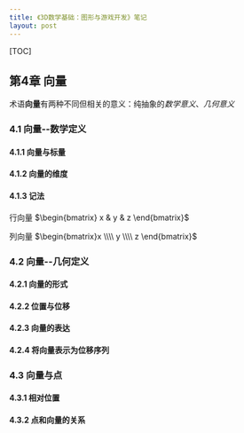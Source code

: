```yaml
---
title: 《3D数学基础：图形与游戏开发》笔记
layout: post
---
```


[TOC]


## 第4章 向量

术语**向量**有两种不同但相关的意义：纯抽象的*数学意义*、*几何意义*

### 4.1 向量--数学定义

#### 4.1.1 向量与标量

#### 4.1.2 向量的维度

#### 4.1.3 记法

行向量 $\begin{bmatrix} x & y & z \end{bmatrix}$

列向量 $\begin{bmatrix}x \\\\ y \\\\ z \end{bmatrix}$

### 4.2 向量--几何定义

#### 4.2.1 向量的形式

#### 4.2.2 位置与位移

#### 4.2.3 向量的表达

#### 4.2.4 将向量表示为位移序列

### 4.3 向量与点

#### 4.3.1 相对位置

#### 4.3.2 点和向量的关系
